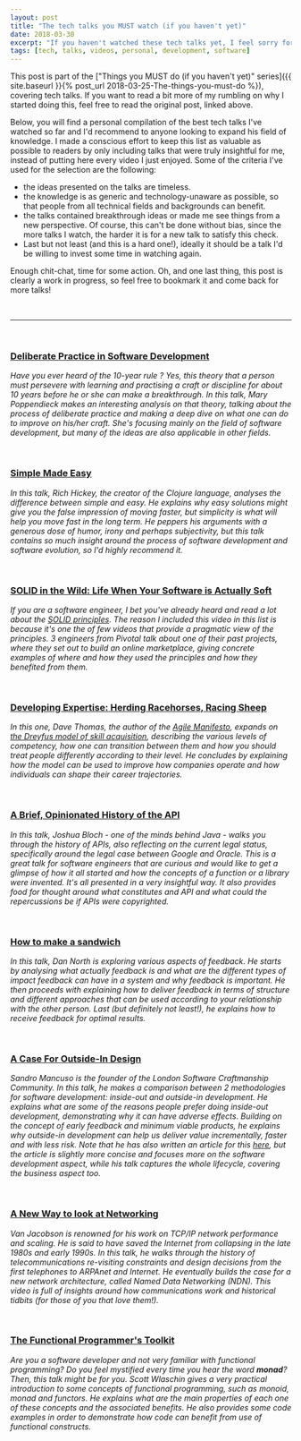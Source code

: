 ```yaml
---
layout: post
title: "The tech talks you MUST watch (if you haven't yet)"
date: 2018-03-30
excerpt: "If you haven't watched these tech talks yet, I feel sorry for you."
tags: [tech, talks, videos, personal, development, software]
---
```

This post is part of the ["Things you MUST do (if you haven't yet)" series]({{ site.baseurl }}{% post_url 2018-03-25-The-things-you-must-do %}), covering tech talks. If you want to read a bit more of my rumbling on why I started doing this, feel free to read the original post, linked above.

Below, you will find a personal compilation of the best tech talks I've watched so far and I'd recommend to anyone looking to expand his field of knowledge. I made a conscious effort to keep this list as valuable as possible to readers by only including talks that were truly insightful for me, instead of putting here every video I just enjoyed. Some of the criteria I've used for the selection are the following:
* the ideas presented on the talks are timeless.
* the knowledge is as generic and technology-unaware as possible, so that people from all technical fields and backgrounds can benefit.
* the talks contained breakthrough ideas or made me see things from a new perspective. Of course, this can't be done without bias, since the more talks I watch, the harder it is for a new talk to satisfy this check.
* Last but not least (and this is a hard one!), ideally it should be a talk I'd be willing to invest some time in watching again. 

Enough chit-chat, time for some action. Oh, and one last thing, this post is clearly a work in progress, so feel free to bookmark it and come back for more talks!

<br/>

----

<br/>

### [Deliberate Practice in Software Development](https://www.infoq.com/presentations/poppendieck-deliberate-practice-in-software-development)

_Have you ever heard of the 10-year rule ? Yes, this theory that a person must persevere with learning and practising a craft or discipline for about 10 years before he or she can make a breakthrough. In this talk, Mary Poppendieck makes an interesting analysis on that theory, talking about the process of deliberate practice and making a deep dive on what one can do to improve on his/her craft. She's focusing mainly on the field of software development, but many of the ideas are also applicable in other fields._

<br/>

### [Simple Made Easy](https://www.infoq.com/presentations/Simple-Made-Easy)

_In this talk, Rich Hickey, the creator of the Clojure language, analyses the difference between simple and easy. He explains why easy solutions might give you the false impression of moving faster, but simplicity is what will help you move fast in the long term. He peppers his arguments with a generous dose of humor, irony and perhaps subjectivity, but this talk contains so much insight around the process of software development and software evolution, so I'd highly recommend it._

<br/>

### [SOLID in the Wild: Life When Your Software is Actually Soft](https://www.infoq.com/presentations/solid-case-study)

_If you are a software engineer, I bet you've already heard and read a lot about the [SOLID principles](https://en.wikipedia.org/wiki/SOLID_(object-oriented_design)). The reason I included this video in this list is because it's one the of few videos that provide a pragmatic view of the principles. 3 engineers from Pivotal talk about one of their past projects, where they set out to build an online marketplace, giving concrete examples of where and how they used the principles and how they benefited from them._

<br/>

### [Developing Expertise: Herding Racehorses, Racing Sheep](https://www.infoq.com/presentations/Developing-Expertise-Dave-Thomas)

_In this one, Dave Thomas, the author of the [Agile Manifesto](http://agilemanifesto.org), expands on [the Dreyfus model of skill acquisition](https://en.wikipedia.org/wiki/Dreyfus_model_of_skill_acquisition), describing the various levels of competency, how one can transition between them and how you should treat people differently according to their level. He concludes by explaining how the model can be used to improve how companies operate and how individuals can shape their career trajectories._

<br/>

### [A Brief, Opinionated History of the API](https://www.youtube.com/watch?v=LzMp6uQbmns)

_In this talk, Joshua Bloch - one of the minds behind Java - walks you through the history of APIs, also reflecting on the current legal status, specifically around the legal case between Google and Oracle. This is a great talk for software engineers that are curious and would like to get a glimpse of how it all started and how the concepts of a function or a library were invented. It's all presented in a very insightful way. It also provides food for thought around what constitutes and API and what could the repercussions be if APIs were copyrighted._

<br/>

### [How to make a sandwich](https://www.youtube.com/watch?v=P8sNSNkWFpc)

_In this talk, Dan North is exploring various aspects of feedback. He starts by analysing what actually feedback is and what are the different types of impact feedback can have in a system and why feedback is important. He then proceeds with explaining how to deliver feedback in terms of structure and different approaches that can be used according to your relationship with the other person. Last (but definitely not least!), he explains how to receive feedback for optimal results._

<br/>

### [A Case For Outside-In Design](https://www.youtube.com/watch?v=rbSDGr-_UwY)

_Sandro Mancuso is the founder of the London Software Craftmanship Community. In this talk, he makes a comparison between 2 methodologies for software development: inside-out and outside-in development. He explains what are some of the reasons people prefer doing inside-out development, demonstrating why it can have adverse effects. Building on the concept of early feedback and minimum viable products, he explains why outside-in development can help us deliver value incrementally, faster and with less risk. Note that he has also written an article for this [here](https://codurance.com/2017/10/23/outside-in-design), but the article is slightly more concise and focuses more on the software development aspect, while his talk captures the whole lifecycle, covering the business aspect too._

<br/>

### [A New Way to look at Networking](https://www.youtube.com/watch?v=gqGEMQveoqg)

_Van Jacobson is renowned for his work on TCP/IP network performance and scaling. He is said to have saved the Internet from collapsing in the late 1980s and early 1990s. In this talk, he walks through the history of telecommunications re-visiting constraints and design decisions from the first telephones to ARPAnet and Internet. He eventually builds the case for a new network architecture, called Named Data Networking (NDN). This video is full of insights around how communications work and historical tidbits (for those of you that love them!)._

<br/>

### [The Functional Programmer's Toolkit](https://www.youtube.com/watch?v=Nrp_LZ-XGsY)

_Are you a software developer and not very familiar with functional programming? Do you feel mystified every time you hear the word **monad**? Then, this talk might be for you. Scott Wlaschin gives a very practical introduction to some concepts of functional programming, such as monoid, monad and functors. He explains what are the main properties of each one of these concepts and the associated benefits. He also provides some code examples in order to demonstrate how code can benefit from use of functional constructs._
